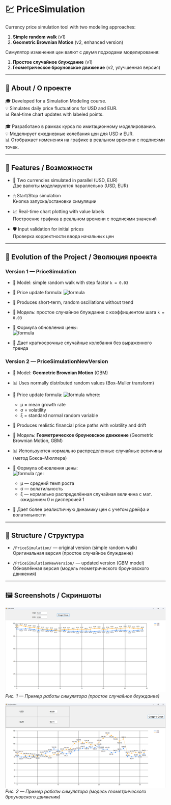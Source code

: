 # 💹 PriceSimulation

Currency price simulation tool with two modeling approaches:  
1. **Simple random walk** (v1)  
2. **Geometric Brownian Motion** (v2, enhanced version)  

Симулятор изменения цен валют с двумя подходами моделирования:  
1. **Простое случайное блуждание** (v1)  
2. **Геометрическое броуновское движение** (v2, улучшенная версия)

---

## 📌 About / О проекте

🎓 Developed for a Simulation Modeling course.  
💡 Simulates daily price fluctuations for USD and EUR.  
📊 Real-time chart updates with labeled points.

🎓 Разработано в рамках курса по имитационному моделированию.  
💡 Моделирует ежедневные колебания цен для USD и EUR.  
📊 Отображает изменения на графике в реальном времени с подписями точек.

---

## 🔧 Features / Возможности

- 💱 Two currencies simulated in parallel (USD, EUR)  
  Две валюты моделируются параллельно (USD, EUR)

- 🖱 Start/Stop simulation  
  Кнопка запуска/остановки симуляции

- 📈 Real-time chart plotting with value labels  
  Построение графика в реальном времени с подписями значений

- 🛡 Input validation for initial prices  
  Проверка корректности ввода начальных цен

---

## 🔄 Evolution of the Project / Эволюция проекта

### **Version 1 — PriceSimulation**  
- 📐 Model: simple random walk with step factor `k = 0.03`  
- 🔢 Price update formula:
  ![formula](https://latex.codecogs.com/png.latex?P_{\text{next}}%20=%20P_{\text{current}}%20\cdot%20\left(1%20+%20k%20\cdot%20(\text{rand}%20-%200.5)\right))  
- 🎯 Produces short-term, random oscillations without trend

- 📐 Модель: простое случайное блуждание с коэффициентом шага `k = 0.03`  
- 🔢 Формула обновления цены:  
  ![formula](https://latex.codecogs.com/png.latex?P_{\text{next}}%20=%20P_{\text{current}}%20\cdot%20\left(1%20+%20k%20\cdot%20(\text{rand}%20-%200.5)\right))  
- 🎯 Дает краткосрочные случайные колебания без выраженного тренда

### **Version 2 — PriceSimulationNewVersion**  
- 📐 Model: **Geometric Brownian Motion** (GBM)  
- 📊 Uses normally distributed random values (Box–Muller transform)  
- 🔢 Price update formula:
  ![formula](https://latex.codecogs.com/png.latex?P_{t+\Delta%20t}%20=%20P_t%20\cdot%20\exp\left[%20(\mu%20-%200.5\sigma^2)\Delta%20t%20+%20\sigma%20\sqrt{\Delta%20t}%20\cdot%20\xi%20\right]) 
  where:  
  - μ = mean growth rate  
  - σ = volatility  
  - ξ = standard normal random variable  
- 🎯 Produces realistic financial price paths with volatility and drift

- 📐 Модель: **Геометрическое броуновское движение** (Geometric Brownian Motion, GBM)  
- 📊 Используются нормально распределенные случайные величины (метод Бокса–Мюллера)  
- 🔢 Формула обновления цены:  
  ![formula](https://latex.codecogs.com/png.latex?P_{t+\Delta%20t}%20=%20P_t%20\cdot%20\exp\left[%20(\mu%20-%200.5\sigma^2)\Delta%20t%20+%20\sigma%20\sqrt{\Delta%20t}%20\cdot%20\xi%20\right])  
  где:  
  - μ — средний темп роста  
  - σ — волатильность  
  - ξ — нормально распределённая случайная величина с мат. ожиданием 0 и дисперсией 1  
- 🎯 Дает более реалистичную динамику цен с учетом дрейфа и волатильности

---

## 📁 Structure / Структура

- `/PriceSimulation/` — original version (simple random walk)  
Оригинальная версия (простое случайное блуждание)

- `/PriceSimulationNewVersion/` — updated version (GBM model)  
Обновлённая версия (модель геометрического броуновского движения)

---

## 🖼 Screenshots / Скриншоты

![Программа](images/application1.png)  
*Рис. 1 — Пример работы симулятора (простое случайное блуждание)*

![Программа](images/application2.png)  
*Рис. 2 — Пример работы симулятора (модель геометрического броуновского движения)*


